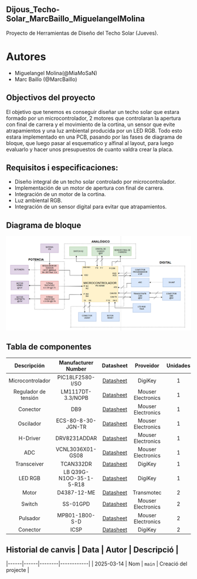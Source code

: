 



## Dijous_Techo-Solar_MarcBaillo_MiguelangelMolina
Proyecto de Herramientas de Diseño del Techo Solar (Jueves).

# Autores
- Miguelangel Molina(@MiaMoSaN)
- Marc Baillo (@MarcBaillo)

## Objectivos del proyecto

El objetivo que tenemos es conseguir diseñar un techo solar que estara formado por un microcontrolador, 2 motores que controlaran la apertura con final de carrera y el movimiento de la cortina, un sensor que evite atrapamientos y una luz ambiental producida por un LED RGB. Todo esto estara implementado en una PCB, pasando por las fases de diagrama de bloque, que luego pasar al esquematico y alfinal al layout, para luego evaluarlo y hacer unos presupuestos de cuanto valdra crear la placa.

## Requisitos i especificaciones:

- Diseño integral de un techo solar controlado por microcontrolador.
- Implementación de un motor de apertura con final de carrera.
- Integración de un motor de la cortina.
- Luz ambiental RGB.
- Integración de un sensor digital para evitar que atrapamientos.

## Diagrama de bloque

![Diagrama de Bloque](Diagrama_de_Bloque_actualizado.png)


## Tabla de componentes
| Descripción        | Manufacturer Number              | Datasheet          | Proveidor        | Unidades       |
|:----------------:|:-------------------------:|:----------------:|:---------------:|:--------------:|
| Microcontrolador | PIC18LF2580-I/SO | [Datasheet](https://ww1.microchip.com/downloads/aemDocuments/documents/OTH/ProductDocuments/DataSheets/39637d.pdf) | DigiKey | 1 |
| Regulador de tensión | LM1117DT-3.3/NOPB  | [Datasheet](https://www.ti.com/lit/ds/symlink/lm1117.pdf?ts=1710745623625&ref_url=https%253A%252F%252Fwww.mouser.se%252F) | Mouser Electronics | 1 | 
| Conector | DB9  | [Datasheet](https://www.mouser.es/datasheet/2/18/1/Cable_Glands_and_Cord_Grips-806485.pdf) | Mouser Electronics | 1 |
| Oscilador | ECS-80-8-30-JGN-TR  | [Datasheet](https://www.mouser.es/datasheet/2/122/ecx_53r-1775695.pdf) | Mouser Electronics | 1 | 
| H-Driver | DRV8231ADDAR  | [Datasheet](https://www.ti.com/lit/ds/symlink/drv8231a.pdf?ts=1710753914026&ref_url=https%253A%252F%252Fwww.mouser.de%252F) | Mouser Electronics | 1 | 
| ADC | VCNL3036X01-GS08  | [Datasheet](https://www.vishay.com/docs/84937/vcnl3036x01.pdf) | Mouser Electronics | 1 |
| Transceiver | 	TCAN332DR  | [Datasheet](https://www.ti.com/lit/ds/symlink/tcan332g.pdf?ts=1710924087476&ref_url=https%253A%252F%252Fwww.mouser.de%252F) | DigiKey | 1 |
| LED RGB | LB Q39G-N1OO-35-1-5-R18  | [Datasheet](https://look.ams-osram.com/m/6e36864d019f51d4/original/LB-Q39G.pdf) | DigiKey | 1 | 
| Motor | D4387-12-ME  | [Datasheet](https://transmotec.es/Download/Catalog/Transmotec-EN-DC-12W-450W-2022.pdf) | Transmotec | 2 | 
| Switch | SS-01GPD  | [Datasheet](https://www.mouser.es/datasheet/2/307/en_ss-1509069.pdf) | Mouser Electronics | 2 | 
| Pulsador | MPB01-1B00-S-D  | [Datasheet](https://www.mouser.es/datasheet/2/670/mpb01-2474754.pdf) | Mouser Electronics | 2 |
| Conector | ICSP  | [Datasheet](https://ww1.microchip.com/downloads/en/DeviceDoc/30277d.pdf) | DigiKey | 2 |

## Historial de canvis | Data | Autor | Descripció |
|------|------|--------|------------| | 2025-03-14 | Nom | `main` | Creació del projecte |